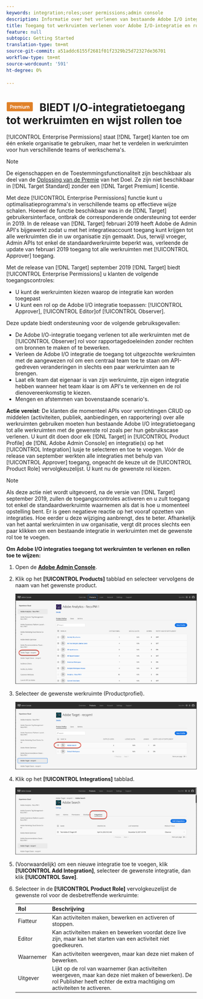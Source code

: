 ```yaml
---
keywords: integration;roles;user permissions;admin console
description: Informatie over het verlenen van bestaande Adobe I/O integratietoegang tot alle werkruimten met de gewenste rol in Adobe Target
title: Toegang tot werkruimten verlenen voor Adobe I/O-integratie en rollen toewijzen in Adobe Target
feature: null
subtopic: Getting Started
translation-type: tm+mt
source-git-commit: a51addc6155f2681f01f2329b25d72327de36701
workflow-type: tm+mt
source-wordcount: '591'
ht-degree: 0%

---
```



# ![PREMIUM](/help/assets/premium.png) BIEDT I/O-integratietoegang tot werkruimten en wijst rollen toe

[!UICONTROL Enterprise Permissions] staat [!DNL Target] klanten toe om één enkele organisatie te gebruiken, maar het te verdelen in werkruimten voor hun verschillende teams of werkschema&#39;s.

>[!NOTE]
>
>De eigenschappen en de Toestemmingsfunctionaliteit zijn beschikbaar als deel van de [Oplossing van de Premie](/help/c-intro/intro.md#premium) van het Doel. Ze zijn niet beschikbaar in [!DNL Target Standard] zonder een [!DNL Target Premium] licentie.

Met deze [!UICONTROL Enterprise Permissions] functie kunt u optimalisatieprogramma&#39;s in verschillende teams op effectieve wijze schalen. Hoewel de functie beschikbaar was in de [!DNL Target] gebruikersinterface, ontbrak de corresponderende ondersteuning tot eerder in 2019. In de release van [!DNL Target] februari 2019 heeft Adobe de Admin API&#39;s bijgewerkt zodat u met het integratieaccount toegang kunt krijgen tot alle werkruimten die in uw organisatie zijn gemaakt. Dus, terwijl vroeger, Admin APIs tot enkel de standaardwerkruimte beperkt was, verleende de update van februari 2019 toegang tot alle werkruimten met [!UICONTROL Approver] toegang.

Met de release van [!DNL Target] september 2019 [!DNL Target] biedt [!UICONTROL Enterprise Permissions] u klanten de volgende toegangscontroles:

* U kunt de werkruimten kiezen waarop de integratie kan worden toegepast
* U kunt een rol op de Adobe I/O integratie toepassen: [!UICONTROL Approver], [!UICONTROL Editor]of [!UICONTROL Observer].

Deze update biedt ondersteuning voor de volgende gebruiksgevallen:

* De Adobe I/O-integratie toegang verlenen tot alle werkruimten met de [!UICONTROL Observer] rol voor rapportagedoeleinden zonder rechten om bronnen te maken of te bewerken.
* Verleen de Adobe I/O integratie de toegang tot uitgezochte werkruimten met de aangewezen rol om een centraal team toe te staan om API-gedreven veranderingen in slechts een paar werkruimten aan te brengen.
* Laat elk team dat eigenaar is van zijn werkruimte, zijn eigen integratie hebben wanneer het team klaar is om API&#39;s te verkennen en de rol dienovereenkomstig te kiezen.
* Mengen en afstemmen van bovenstaande scenario&#39;s.

**Actie vereist**: De klanten die momenteel APIs voor verrichtingen CRUD op middelen (activiteiten, publiek, aanbiedingen, en rapportering) over alle werkruimten gebruiken moeten hun bestaande Adobe I/O integratietoegang tot alle werkruimten met de gewenste rol zoals per hun gebruikscase verlenen. U kunt dit doen door elk [!DNL Target] in [!UICONTROL Product Profile] de [!DNL Adobe Admin Console] en integratie(s) op het [!UICONTROL Integration] lusje te selecteren en toe te voegen. Vóór de release van september werkten alle integraties met behulp van [!UICONTROL Approver] toegang, ongeacht de keuze uit de [!UICONTROL Product Role] vervolgkeuzelijst. U kunt nu de gewenste rol kiezen.

>[!NOTE]
>
>Als deze actie niet wordt uitgevoerd, na de versie van [!DNL Target] september 2019, zullen de toegangscontroles activeren en u zult toegang tot enkel de standaardwerkruimte waarnemen als dat is hoe u momenteel opstelling bent. Er is geen negatieve reactie op het vooraf opzetten van integraties. Hoe eerder u deze wijziging aanbrengt, des te beter. Afhankelijk van het aantal werkruimten in uw organisatie, vergt dit proces slechts een paar klikken om een bestaande integratie in werkruimten met de gewenste rol toe te voegen.

**Om Adobe I/O integraties toegang tot werkruimten te verlenen en rollen toe te wijzen:**

1. Open de **[Adobe Admin Console](https://adminconsole.adobe.com)**.

1. Klik op het **[!UICONTROL Products]** tabblad en selecteer vervolgens de naam van het gewenste product.

   ![Product kiezen in Adobe Admin Console](/help/administrating-target/c-user-management/property-channel/assets/io-choose-product.png)

1. Selecteer de gewenste werkruimte (Productprofiel).

   ![Selecteer het productprofiel](/help/administrating-target/c-user-management/property-channel/assets/io-select-product-profile.png)

1. Klik op het **[!UICONTROL Integrations]** tabblad.

   ![Tabblad Integratie](/help/administrating-target/c-user-management/property-channel/assets/integrations-tab.png)

1. (Voorwaardelijk) om een nieuwe integratie toe te voegen, klik **[!UICONTROL Add Integration]**, selecteer de gewenste integratie, dan klik **[!UICONTROL Save]**.

1. Selecteer in de **[!UICONTROL Product Role]** vervolgkeuzelijst de gewenste rol voor de desbetreffende werkruimte:

   | Rol | Beschrijving |
   |--- |--- |
   | Fiatteur | Kan activiteiten maken, bewerken en activeren of stoppen. |
   | Editor | Kan activiteiten maken en bewerken voordat deze live zijn, maar kan het starten van een activiteit niet goedkeuren. |
   | Waarnemer | Kan activiteiten weergeven, maar kan deze niet maken of bewerken. |
   | Uitgever | Lijkt op de rol van waarnemer (kan activiteiten weergeven, maar kan deze niet maken of bewerken). De rol Publisher heeft echter de extra machtiging om activiteiten te activeren. |
